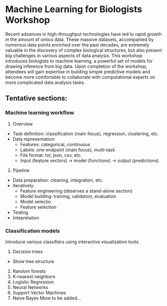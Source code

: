 # Machine Learning for Biologists Workshop

Recent advances in high-throughput technologies have led to rapid growth in the amount of omics data. These massive datasets, accompanied by numerous data points enriched over the past decades, are extremely valuable in the discovery of complex biological structures, but also present big challenges in various aspects of data analysis. This workshop introduces biologists to machine learning, a powerful set of models for drawing inference from big data.  Upon completion of the workshop, attendees will gain expertise in building simple predictive models and become more comfortable to collaborate with computational experts on more complicated data analysis tasks.

## Tentative sections:

### Machine learning workflow

1. Overview
  * Task definition: classification (main focus), regression, clustering, etc.
  * Data representation: 
    * Features: categorical, continuous
    * Labels: one endpoint (main focus), multi-task
    * File format: txt, json, csv, etc.
    * Input (feature vectors) -> model (functions) -> output (predictions)
2. Pipeline
  * Data preparation: cleaning, integration, etc.
  * Iteratively:
    * Feature engineering (deserves a stand-alone section)
    * Model building: training, validation, evaluation
    * Model selectio
    * Feature selection
  * Testing
  * Intepretation

### Classification models

Introduce various classifiers using interactive visualization tools.

1. Decision trees
  * Show tree structure
2. Random forests
3. K-nearest neighbors
4. Logistic Regression
5. Neural Networks
6. Support Vector Machines
7. Naive Bayes
More to be added... 
    
